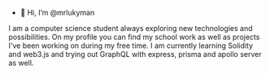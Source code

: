 - 👋 Hi, I’m @mrlukyman

I am  a computer science student always exploring new technologies and possibilities.
On my profile you can find my school work as well as projects I've been working on during my free time.
I am currently learning Solidity and web3.js and trying out GraphQL with express, prisma and apollo server as well.

<!---
mrlukyman/mrlukyman is a ✨ special ✨ repository because its `README.md` (this file) appears on your GitHub profile.
You can click the Preview link to take a look at your changes.
--->
